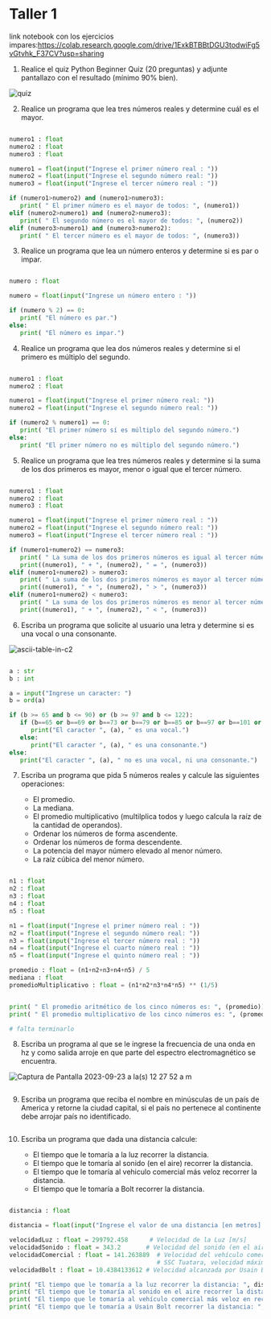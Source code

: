 # Taller 1

link notebook con los ejercicios impares:https://colab.research.google.com/drive/1ExkBTBBtDGU3todwiFg5vGtvhk_F37CV?usp=sharing

1. Realice el quiz Python Beginner Quiz (20 preguntas) y adjunte pantallazo con el resultado (mínimo 90% bien).

![quiz](https://github.com/jeriosv/taller_1/assets/141858005/4c1ec118-c977-4a9d-abbf-0f3a94a009d0)

2. Realice un programa que lea tres números reales y determine cuál es el mayor.


```python

numero1 : float 
numero2 : float
numero3 : float

numero1 = float(input("Ingrese el primer número real : "))
numero2 = float(input("Ingrese el segundo número real: "))
numero3 = float(input("Ingrese el tercer número real : "))

if (numero1>numero2) and (numero1>numero3):
   print( " El primer número es el mayor de todos: ", (numero1))
elif (numero2>numero1) and (numero2>numero3):
   print( " El segundo número es el mayor de todos: ", (numero2))
elif (numero3>numero1) and (numero3>numero2):
   print( " El tercer número es el mayor de todos: ", (numero3))

```



3. Realice un programa que lea un número enteros y determine si es par o impar.


```python

numero : float 

numero = float(input("Ingrese un número entero : "))

if (numero % 2) == 0:
   print( "El número es par.")
else:
   print( "El número es impar.")

```



4. Realice un programa que lea dos números reales y determine si el primero es múltiplo del segundo.

```python

numero1 : float 
numero2 : float 

numero1 = float(input("Ingrese el primer número real: "))
numero2 = float(input("Ingrese el segundo número real: "))

if (numero2 % numero1) == 0:
   print( "El primer número sí es múltiplo del segundo número.")
else:
   print( "El primer número no es múltiplo del segundo número.")

```



5. Realice un programa que lea tres números reales y determine si la suma de los dos primeros es mayor, menor o igual que el tercer número.

```python

numero1 : float 
numero2 : float
numero3 : float

numero1 = float(input("Ingrese el primer número real : "))
numero2 = float(input("Ingrese el segundo número real: "))
numero3 = float(input("Ingrese el tercer número real : "))

if (numero1+numero2) == numero3:
   print( " La suma de los dos primeros números es igual al tercer número.")
   print((numero1), " + ", (numero2), " = ", (numero3))
elif (numero1+numero2) > numero3:
   print( " La suma de los dos primeros números es mayor al tercer número.")
   print((numero1), " + ", (numero2), " > ", (numero3))
elif (numero1+numero2) < numero3:
   print( " La suma de los dos primeros números es menor al tercer número.")
   print((numero1), " + ", (numero2), " < ", (numero3))

```



6. Escriba un programa que solicite al usuario una letra y determine si es una vocal o una consonante.

![ascii-table-in-c2](https://github.com/jeriosv/taller_1/assets/142249529/424daf55-ddc5-42ad-9484-62a96e376281)


```python

a : str
b : int

a = input("Ingrese un caracter: ")
b = ord(a)

if (b >= 65 and b <= 90) or (b >= 97 and b <= 122):
   if (b==65 or b==69 or b==73 or b==79 or b==85 or b==97 or b==101 or b==105 or b==111 or b==117):
      print("El caracter ", (a), " es una vocal.")
   else:
      print("El caracter ", (a), " es una consonante.")
else: 
   print("El caracter ", (a), " no es una vocal, ni una consonante.")

```


7. Escriba un programa que pida 5 números reales y calcule las siguientes operaciones:

    - El promedio.
    - La mediana.
    - El promedio multiplicativo (multilplica todos y luego calcula la raíz de la cantidad de operandos).
    - Ordenar los números de forma ascendente.
    - Ordenar los números de forma descendente.
    - La potencia del mayor número elevado al menor número.
    - La raíz cúbica del menor número.

```python

n1 : float 
n2 : float
n3 : float
n4 : float
n5 : float

n1 = float(input("Ingrese el primer número real : "))
n2 = float(input("Ingrese el segundo número real: "))
n3 = float(input("Ingrese el tercer número real : "))
n4 = float(input("Ingrese el cuarto número real : "))
n5 = float(input("Ingrese el quinto número real : "))

promedio : float = (n1+n2+n3+n4+n5) / 5
mediana : float
promedioMultiplicativo : float = (n1*n2*n3*n4*n5) ** (1/5)


print( " El promedio aritmético de los cinco números es: ", (promedio))
print( " El promedio multiplicativo de los cinco números es: ", (promedioMultiplicativo))

# falta terminarlo

   ```


8. Escriba un programa al que se le ingrese la frecuencia de una onda en hz y como salida arroje en que parte del espectro electromagnético se encuentra.

![Captura de Pantalla 2023-09-23 a la(s) 12 27 52 a m](https://github.com/jeriosv/taller_1/assets/142249529/cb6afeef-07bd-4170-973a-ac00ea0df77f)


```python

   ```


9. Escriba un programa que reciba el nombre en minúsculas de un país de America y retorne la ciudad capital, si el país no pertenece al continente debe arrojar país no identificado.

```python

   ```


10. Escriba un programa que dada una distancia calcule:

    - El tiempo que le tomaría a la luz recorrer la distancia.
    - El tiempo que le tomaría al sonido (en el aire) recorrer la distancia.
    - El tiempo que le tomaría al vehiculo comercial más veloz recorrer la distancia.
    - El tiempo que le tomaría a Bolt recorrer la distancia.


```python

distancia : float 

distancia = float(input("Ingrese el valor de una distancia [en metros] : "))

velocidadLuz : float = 299792.458      # Velocidad de la Luz [m/s]
velocidadSonido : float = 343.2       # Velocidad del sonido (en el aire) [m/s]
velocidadComercial : float = 141.263889  # Velocidad del vehículo comercial más veloz [m/s].
                                         # SSC Tuatara, velocidad máxima reconocida oficialmente de 508,55 km/h
velocidadBolt : float = 10.4384133612 # Velocidad alcanzada por Usain Bolt en los 100 m en 9,58 s [m/s]

print( "El tiempo que le tomaría a la luz recorrer la distancia: ", distancia/velocidadLuz, " s")
print( "El tiempo que le tomaría al sonido en el aire recorrer la distancia: ", distancia/velocidadSonido, " s")
print( "El tiempo que le tomaría al vehículo comercial más veloz en recorrer la distancia: ", distancia/velocidadComercial, " s")
print( "El tiempo que le tomaría a Usain Bolt recorrer la distancia: ", distancia/velocidadBolt, " s")

```


